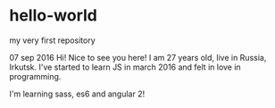 # hello-world
my very first repository

07 sep 2016
Hi! Nice to see you here!
I am 27 years old, live in Russia, Irkutsk. I've started to learn JS in march 2016 and felt in love in programming.

I'm learning sass, es6 and angular 2!

